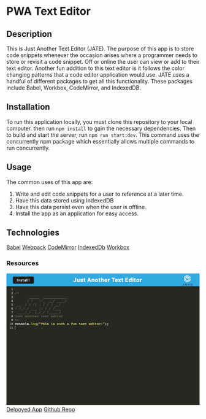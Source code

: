 # PWA Text Editor
## Description
This is Just Another Text Editor (JATE). The purpose of this app is to store code snippets whenever the occasion arises where a programmer needs to store or revisit a code snippet. Off or online the user can view or add to their text editor. Another fun addition to this text editor is it follows the color changing patterns that a code editor application would use. JATE uses a handful of different packages to get all this functionality. These packages include  Babel, Workbox, CodeMirror, and IndexedDB. 
## Installation
To run this application locally, you must clone this repository to your local computer. then run `npm install` to gain the necessary dependencies. Then to build and start the server, run `npm run start:dev`. This command uses the concurrently npm package which essentially allows multiple commands to run concurrently.
## Usage
The common uses of this app are:
1. Write and edit code snippets for a user to reference at a later time.
2. Have this data stored using IndexedDB
3. Have this data persist even when the user is offline.
4. Install the app as an application for easy access.
## Technologies
[Babel](https://babeljs.io/)
[Webpack](https://webpack.js.org/)
[CodeMirror](https://codemirror.net/)
[IndexedDb](https://www.npmjs.com/package/idb)
[Workbox](https://www.npmjs.com/package/workbox-webpack-plugin)
### Resources
![Deployed Application Screenshot](./screenshot/J-A-T-E.png)
[Delpoyed App](https://another-text-editor-040923-3c59dc8eb62b.herokuapp.com/)
[Github Repo](https://github.com/cdgonzo23/pwa-text-editor)